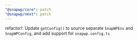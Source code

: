 ```yaml
---
"@snapwp/core": patch
"@snapwp/next": patch
---
```


refactor!: Update `getConfig()` to source separate `SnapWPEnv` and `SnapWPConfig`, and add support for `snapwp.config.ts`

